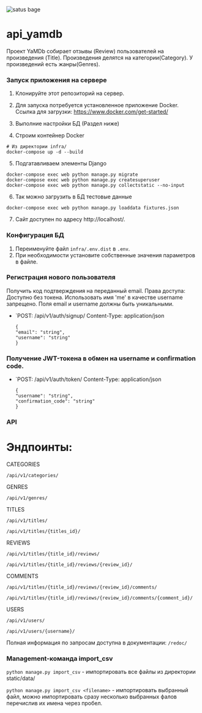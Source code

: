 ![satus bage](https://github.com/kungfuproger/yamdb_final/actions/workflows/yamdb_workflow.yml/badge.svg)

# api_yamdb
Проект YaMDb собирает отзывы (Review) пользователей на произведения (Title).
Произведения делятся на категории(Category).
У произведений есть жанры(Genres).

### Запуск приложения на сервере

1. Клонируйте этот репозиторий на сервер.

2. Для запуска потребуется установленное приложение Docker.
Ссылка для загрузки: https://www.docker.com/get-started/

3. Выполние настройки БД (Раздел ниже)

4. Строим контейнер Docker
```
# Из директории infra/
docker-compose up -d --build
```
5. Подгатавливаем элементы Django
```
docker-compose exec web python manage.py migrate
docker-compose exec web python manage.py createsuperuser
docker-compose exec web python manage.py collectstatic --no-input
```

6. Так можно загрузить в БД тестовые данные
```
docker-compose exec web python manage.py loaddata fixtures.json
```

7. Сайт доступен по адресу http://localhost/.

### Конфигурация БД 

1. Переименуйте файл `infra/.env.dist` в `.env`.
2. При необходимости установите собственные значения параметров в файле.

### Регистрация нового пользователя
Получить код подтверждения на переданный email.
Права доступа: Доступно без токена.
Использовать имя 'me' в качестве username запрещено.
Поля email и username должны быть уникальными.

*   `POST: /api/v1/auth/signup/
Content-Type: application/json

        {
        "email": "string",
        "username": "string"
        }


### Получение JWT-токена в обмен на username и confirmation code.
    
*   `POST: /api/v1/auth/token/
Content-Type: application/json

        {
        "username": "string",
        "confirmation_code": "string"
        }


### API
# Эндпоинты:
 CATEGORIES
 
`/api/v1/categories/`

 GENRES
 
`/api/v1/genres/`

 TITLES
 
`/api/v1/titles/`

`/api/v1/titles/{titles_id}/`

 REVIEWS
 
`/api/v1/titles/{title_id}/reviews/`

`/api/v1/titles/{title_id}/reviews/{review_id}/`

 COMMENTS
 
`/api/v1/titles/{title_id}/reviews/{review_id}/comments/`

`/api/v1/titles/{title_id}/reviews/{review_id}/comments/{comment_id}/`

 USERS
 
`/api/v1/users/`

`/api/v1/users/{username}/`

Полная информация по запросам доступна в документации: `/redoc/`


### Management-команда import_csv

`python manage.py import_csv` - импортировать все файлы из директории static/data/

`python manage.py import_csv <filename>` - импортировать выбранный файл, можно импортировать сразу несколько выбранных фалов перечислив их имена через пробел.
